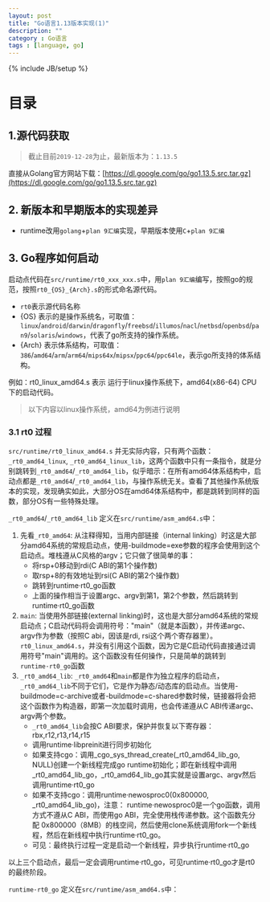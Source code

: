 ```yaml
---
layout: post
title: "Go语言1.13版本实现(1)"
description: ""
category : Go语言
tags : [language, go]
---
```

{% include JB/setup %}

# 目录

<ol><script src="http://code.jquery.com/jquery-1.7.2.min.js"></script><script type="text/javascript"> $(document).ready(function(){ $("h2,h3,h4,h5,h6").each(function(i,item){ var tag = $(item).get(0).localName; $(item).attr("id","wow"+i); $("#category").append('<a class="new'+tag+'" href="#wow'+i+'">'+$(this).text()+'</a></br>'); $(".newh2").css("margin-left",0); $(".newh3").css("margin-left",20); $(".newh4").css("margin-left",40); $(".newh5").css("margin-left",60); $(".newh6").css("margin-left",80); }); }); </script><div id="category"></div></ol>

## 1.源代码获取

> 截止目前`2019-12-28`为止，最新版本为：`1.13.5`

直接从Golang官方网站下载：[https://dl.google.com/go/go1.13.5.src.tar.gz](https://dl.google.com/go/go1.13.5.src.tar.gz)

## 2. 新版本和早期版本的实现差异

* runtime改用`golang`+`plan 9汇编`实现，早期版本使用`C`+`plan 9汇编`

## 3. Go程序如何启动

启动点代码在`src/runtime/rt0_xxx_xxx.s`中，用`plan 9汇编`编写，按照go的规范，按照`rt0_{OS}_{Arch}.s`的形式命名源代码。

* `rt0`表示源代码名称
* {OS} 表示的是操作系统名，可取值：`linux`/`android`/`darwin`/`dragonfly`/`freebsd`/`illumos`/`nacl`/`netbsd`/`openbsd`/`pan9`/`solaris`/`windows`，代表了go所支持的操作系统。
* {Arch} 表示体系结构，可取值：`386`/`amd64`/`arm`/`arm64`/`mips64x`/`mipsx`/`ppc64`/`ppc64le`，表示go所支持的体系结构。

例如：rt0_linux_amd64.s 表示 运行于linux操作系统下，amd64(x86-64) CPU下的启动代码。

> 以下内容以linux操作系统，amd64为例进行说明


### 3.1 rt0 过程

`src/runtime/rt0_linux_amd64.s` 并无实际内容，只有两个函数：`_rt0_amd64_linux`, `_rt0_amd64_linux_lib`，这两个函数中只有一条指令，就是分别跳转到`_rt0_amd64`/`_rt0_amd64_lib`，似乎暗示：在所有amd64体系结构中，启动点都是`_rt0_amd64`/`_rt0_amd64_lib`，与操作系统无关。查看了其他操作系统版本的实现，发现确实如此，大部分OS在amd64体系结构中，都是跳转到同样的函数，部分OS有一些特殊处理。

`_rt0_amd64`/`_rt0_amd64_lib` 定义在`src/runtime/asm_amd64.s`中：

1. 先看`_rt0_amd64`: 从注释得知，当用内部链接（internal linking）时这是大部分amd64系统的常规启动点，使用-buildmode=exe参数的程序会使用到这个启动点。堆栈遵从C风格的argv；它只做了很简单的事：
	* 将rsp+0移动到rdi(C ABI的第1个操作数)
	* 取rsp+8的有效地址到rsi(C ABI的第2个操作数)
	* 跳转到runtime·rt0_go函数
	* 上面的操作相当于设置argc、argv到第1，第2个参数，然后跳转到runtime·rt0_go函数
2. `main`: 当使用外部链接(external linking)时，这也是大部分amd64系统的常规启动点；C启动代码将会调用符号："main"（就是本函数），并传递argc、argv作为参数（按照C abi，因该是rdi, rsi这个两个寄存器里）。`rt0_linux_amd64.s`，并没有引用这个函数，因为它是C启动代码直接通过调用符号"main"调用的。这个函数没有任何操作，只是简单的跳转到`runtime·rt0_go`函数
3. `_rt0_amd64_lib`: `_rt0_amd64`和`main`都是作为独立程序的启动点，`_rt0_amd64_lib`不同于它们，它是作为静态/动态库的启动点。当使用-buildmode=c-archive或者-buildmode=c-shared参数时候，链接器将会把这个函数作为构造器，即第一次加载时调用，也会传递遵从C ABI传递argc、argv两个参数。
	* `_rt0_amd64_lib`会按C ABI要求，保护并恢复以下寄存器：rbx,r12,r13,r14,r15
	* 调用runtime·libpreinit进行同步初始化
	* 如果支持cgo：调用_cgo_sys_thread_create(\_rt0_amd64_lib_go, NULL)创建一个新线程完成go runtime初始化；即在新线程中调用_rt0_amd64_lib_go，\_rt0_amd64_lib_go其实就是设置argc、argv然后调用runtime·rt0_go
	* 如果不支持cgo：调用runtime·newosproc0(0x800000, \_rt0_amd64_lib_go)，注意：  runtime·newosproc0是一个go函数，调用方式不遵从C ABI，而使用go ABI，完全使用栈传递参数。这个函数先分配 0x800000（8MB）的栈空间，然后使用clone系统调用fork一个新线程，然后在新线程中执行runtime·rt0_go。
	* 可见：最终执行过程一定是启动一个新线程，异步执行runtime·rt0_go


以上三个启动点，最后一定会调用runtime·rt0_go，可见runtime·rt0_go才是rt0的最终阶段。


`runtime·rt0_go` 定义在`src/runtime/asm_amd64.s`中：



